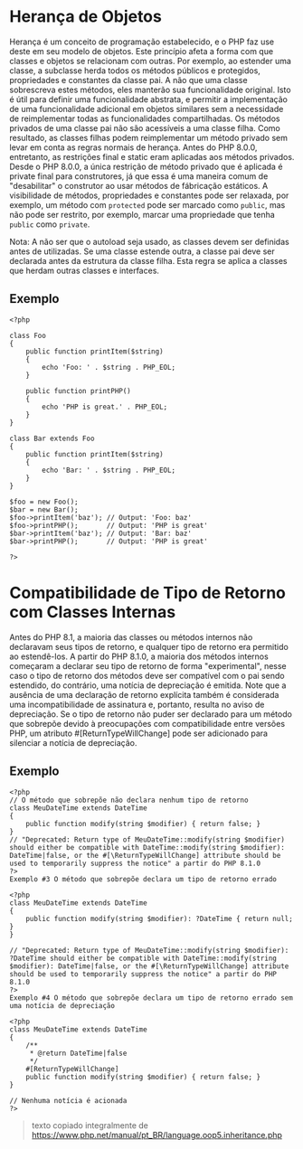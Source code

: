 # Herança de Objetos

Herança é um conceito de programação estabelecido, e o PHP faz use deste em seu modelo de objetos. Este princípio afeta a forma com que classes e objetos se relacionam com outras.
Por exemplo, ao estender uma classe, a subclasse herda todos os métodos públicos e protegidos, propriedades e constantes da classe pai. A não que uma classe sobrescreva estes métodos, eles manterão sua funcionalidade original.
Isto é útil para definir uma funcionalidade abstrata, e permitir a implementação de uma funcionalidade adicional em objetos similares sem a necessidade de reimplementar todas as funcionalidades compartilhadas.
Os métodos privados de uma classe pai não são acessíveis a uma classe filha. Como resultado, as classes filhas podem reimplementar um método privado sem levar em conta as regras normais de herança. Antes do PHP 8.0.0, entretanto, as restrições final e static eram aplicadas aos métodos privados. Desde o PHP 8.0.0, a única restrição de método privado que é aplicada é private final para construtores, já que essa é uma maneira comum de "desabilitar" o construtor ao usar métodos de fábricação estáticos.
A visibilidade de métodos, propriedades e constantes pode ser relaxada, por exemplo, um método com `protected` pode ser marcado como `public`, mas não pode ser restrito, por exemplo, marcar uma propriedade que tenha `public` como `private`.

Nota:
A não ser que o autoload seja usado, as classes devem ser definidas antes de utilizadas. Se uma classe estende outra, a classe pai deve ser declarada antes da estrutura da classe filha. Esta regra se aplica a classes que herdam outras classes e interfaces.

## Exemplo
```
<?php

class Foo
{
    public function printItem($string)
    {
        echo 'Foo: ' . $string . PHP_EOL;
    }

    public function printPHP()
    {
        echo 'PHP is great.' . PHP_EOL;
    }
}

class Bar extends Foo
{
    public function printItem($string)
    {
        echo 'Bar: ' . $string . PHP_EOL;
    }
}

$foo = new Foo();
$bar = new Bar();
$foo->printItem('baz'); // Output: 'Foo: baz'
$foo->printPHP();       // Output: 'PHP is great'
$bar->printItem('baz'); // Output: 'Bar: baz'
$bar->printPHP();       // Output: 'PHP is great'

?>
```
# Compatibilidade de Tipo de Retorno com Classes Internas

Antes do PHP 8.1, a maioria das classes ou métodos internos não declaravam seus tipos de retorno, e qualquer tipo de retorno era permitido ao estendê-los.
A partir do PHP 8.1.0, a maioria dos métodos internos começaram a declarar seu tipo de retorno de forma "experimental", nesse caso o tipo de retorno dos métodos deve ser compatível com o pai sendo estendido, do contrário, uma notícia de depreciação é emitida. Note que a ausência de uma declaração de retorno explícita também é considerada uma incompatibilidade de assinatura e, portanto, resulta no aviso de depreciação.
Se o tipo de retorno não puder ser declarado para um método que sobrepõe devido à preocupações com compatibilidade entre versões PHP, um atributo #[ReturnTypeWillChange] pode ser adicionado para silenciar a notícia de depreciação.

## Exemplo 


```
<?php
// O método que sobrepõe não declara nenhum tipo de retorno
class MeuDateTime extends DateTime
{
    public function modify(string $modifier) { return false; }
}
// "Deprecated: Return type of MeuDateTime::modify(string $modifier) should either be compatible with DateTime::modify(string $modifier): DateTime|false, or the #[\ReturnTypeWillChange] attribute should be used to temporarily suppress the notice" a partir do PHP 8.1.0
?>
Exemplo #3 O método que sobrepõe declara um tipo de retorno errado

<?php
class MeuDateTime extends DateTime
{
    public function modify(string $modifier): ?DateTime { return null; }
}

// "Deprecated: Return type of MeuDateTime::modify(string $modifier): ?DateTime should either be compatible with DateTime::modify(string $modifier): DateTime|false, or the #[\ReturnTypeWillChange] attribute should be used to temporarily suppress the notice" a partir do PHP 8.1.0
?>
Exemplo #4 O método que sobrepõe declara um tipo de retorno errado sem uma notícia de depreciação

<?php
class MeuDateTime extends DateTime
{
    /**
     * @return DateTime|false
     */
    #[ReturnTypeWillChange]
    public function modify(string $modifier) { return false; }
}

// Nenhuma notícia é acionada
?>
```
> texto copiado integralmente de <a href="https://www.php.net/manual/pt_BR/language.oop5.inheritance.php">https://www.php.net/manual/pt_BR/language.oop5.inheritance.php</a>
